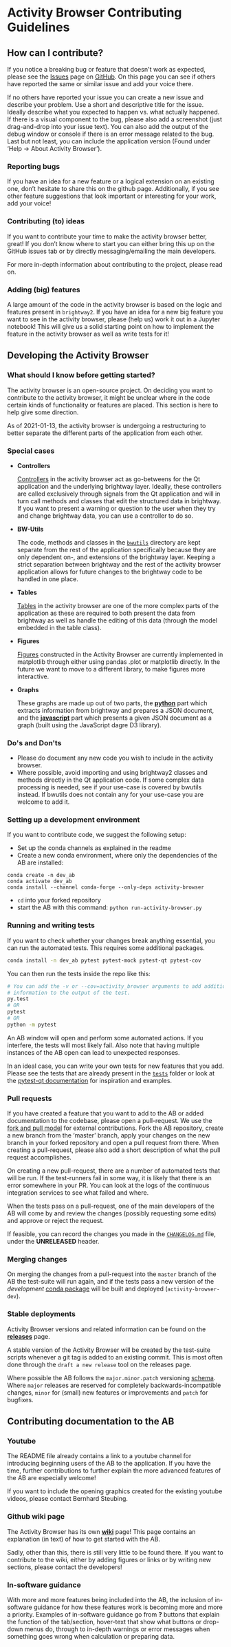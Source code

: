 # Activity Browser Contributing Guidelines

## How can I contribute?

If you notice a breaking bug or feature that doesn't work as expected, please
see the [Issues](https://github.com/LCA-ActivityBrowser/activity-browser/issues)
page on  [GitHub](https://github.com/LCA-ActivityBrowser/activity-browser/).
On this page you can see if others have reported the same or similar issue
and add your voice there.

If no others have reported your issue you can create a new issue and describe
your problem. Use a short and descriptive title for the issue. Ideally describe
what you expected to happen vs. what actually happened. If there is a visual
component to the bug, please also add a screenshot (just drag-and-drop into
your issue text). You can also add the output of the debug window or console
if there is an error message related to the bug. Last but not least, you can
include the application version (Found under ‘Help -> About Activity Browser’).

### Reporting bugs

If you have an idea for a new feature or a logical extension on an existing
one, don’t hesitate to share this on the github page. Additionally, if you
see other feature suggestions that look important or interesting for your
work, add your voice!

### Contributing (to) ideas

If you want to contribute your time to make the activity browser better,
great! If you don’t know where to start you can either bring this up on the
GitHub issues tab or by directly messaging/emailing the main developers.

For more in-depth information about contributing to the project, please read on.

### Adding (big) features

A large amount of the code in the activity browser is based on the logic and
features present in `brightway2`. If you have an idea for a new big feature
you want to see in the activity browser, please (help us) work it out in a
Jupyter notebook! This will give us a solid starting point on how to implement
the feature in the activity browser as well as write tests for it!

## Developing the Activity Browser

### What should I know before getting started?

The activity browser is an open-source project. On deciding you want to
contribute to the activity browser, it might be unclear where in the code
certain kinds of functionality or features are placed. This section is here
to help give some direction.

As of 2021-01-13, the activity browser is undergoing a restructuring to better
separate the different parts of the application from each other.


### Special cases

* __Controllers__

  [Controllers](https://github.com/LCA-ActivityBrowser/activity-browser/tree/master/activity_browser/controllers) in the activity browser act as go-betweens for the Qt application
  and the underlying brightway layer. Ideally, these controllers are called
  exclusively through signals from the Qt application and will in turn call
  methods and classes that edit the structured data in brightway.
  If you want to present a warning or question to the user when they try and
  change brightway data, you can use a controller to do so.

* __BW-Utils__

  The code, methods and classes in the [`bwutils`](https://github.com/LCA-ActivityBrowser/activity-browser/tree/master/activity_browser/bwutils)
  directory are kept separate
  from the rest of the application specifically because they are only dependent
  on-, and extensions of the brightway layer. Keeping a strict separation
  between brightway and the rest of the activity browser application allows
  for future changes to the brightway code to be handled in one place.

* __Tables__

  [Tables](https://github.com/LCA-ActivityBrowser/activity-browser/tree/master/activity_browser/ui/tables) in the activity browser are one of the more complex parts of the
  application as these are required to both present the data from brightway
  as well  as handle the editing of this data (through the model embedded in
  the table class).

* __Figures__

  [Figures](https://github.com/LCA-ActivityBrowser/activity-browser/blob/master/activity_browser/ui/figures.py) constructed in the Activity Browser are currently implemented in matplotlib through either using pandas .plot or matplotlib directly.
  In the future we want to move to a different library, to make figures more interactive.

* __Graphs__

  These graphs are made up out of two parts, the [__python__](https://github.com/LCA-ActivityBrowser/activity-browser/tree/master/activity_browser/ui/web) part which extracts information from brightway and prepares a JSON document, and the [__javascript__](https://github.com/LCA-ActivityBrowser/activity-browser/tree/master/activity_browser/static/javascript) part which presents a given JSON document as a graph (built using the JavaScript dagre D3 library).


### Do's and Don'ts

* Please do document any new code you wish to include in the activity browser.
* Where possible, avoid importing and using brightway2 classes and methods
  directly in the Qt application code. If some complex data processing is needed,
  see if your use-case is covered by bwutils instead. If bwutils does not
  contain any for your use-case you are welcome to add it.


### Setting up a development environment

If you want to contribute code, we suggest the following setup:

- Set up the conda channels as explained in the readme
- Create a new conda environment, where only the dependencies of the AB are installed:
```
conda create -n dev_ab
conda activate dev_ab
conda install --channel conda-forge --only-deps activity-browser
```
- `cd` into your forked repository
- start the AB with this command: `python run-activity-browser.py`

### Running and writing tests

If you want to check whether your changes break anything essential, you can run
the automated tests. This requires some additional packages.

```bash
conda install -n dev_ab pytest pytest-mock pytest-qt pytest-cov
```

You can then run the tests inside the repo like this:

```bash
# You can add the -v or --cov=activity_browser arguments to add additional
# information to the output of the test.
py.test
# OR
pytest
# OR
python -m pytest
```

An AB window will open and perform some automated actions. If you interfere,
the tests will most likely fail. Also note that having multiple instances of
the AB open can lead to unexpected responses.

In an ideal case, you can write your own tests for new features that you add.
Please see the tests that are already present in the [`tests`](https://github.com/LCA-ActivityBrowser/activity-browser/tree/master/tests) folder or look at
the [pytest-qt documentation](https://pytest-qt.readthedocs.io/en/latest/)
for inspiration and examples.

### Pull requests

If you have created a feature that you want to add to the AB or added
documentation to the codebase, please open a pull-request. We use the
[fork and pull model](https://help.github.com/articles/about-collaborative-development-models/)
for external contributions. Fork the AB repository, create a new branch from
the ‘master’ branch, apply your changes on the new branch in your forked
repository and open a pull request from there. When creating a pull-request,
please also add a short description of what the pull request accomplishes.

On creating a new pull-request, there are a number of automated tests that
will be run. If the test-runners fail in some way, it is likely that there
is an error somewhere in your PR. You can look at the logs of the continuous
integration services to see what failed and where.

When the tests pass on a pull-request, one of the main developers of the AB
will come by and review the changes (possibly requesting some edits) and
approve or reject the request.

If feasible, you can record the changes you made in the
[`CHANGELOG.md`](https://github.com/LCA-ActivityBrowser/activity-browser/blob/master/CHANGELOG.md)
file, under the __UNRELEASED__ header.

### Merging changes

On merging the changes from a pull-request into the `master` branch of the AB
the test-suite will run again, and if the tests pass a new version of the
_development_ [conda package](https://anaconda.org/bsteubing/activity-browser-dev)
will be built and deployed (`activity-browser-dev`).

### Stable deployments

Activity Browser versions and related information can be found on the
[__releases__](https://github.com/LCA-ActivityBrowser/activity-browser/releases)
page.

A stable version of the Activity Browser will be created by the test-suite
scripts whenever a git tag is added to an existing commit. This is most often
done through the `draft a new release` tool on the releases page.

Where possible the AB follows the `major.minor.patch` versioning
[schema](https://semver.org/).
Where `major` releases are reserved for completely backwards-incompatible
changes, `minor` for (small) new features or improvements and `patch` for
bugfixes.

## Contributing documentation to the AB

### Youtube

The README file already contains a link to a youtube channel for introducing
beginning users of the AB to the application. If you have the time, further
contributions to further explain the more advanced features of the AB are
especially welcome!

If you want to include the opening graphics created for the existing youtube
videos, please contact Bernhard Steubing.

### Github wiki page

The Activity Browser has its own
[__wiki__](https://github.com/LCA-ActivityBrowser/activity-browser/wiki) page!
This page contains an explanation (in text) of how to get started with the AB.

Sadly, other than this, there is still very little to be found there. If you
want to contribute to the wiki, either by adding figures or links or by writing
new sections, please contact the developers!

### In-software guidance

With more and more features being included into the AB, the inclusion of
in-software guidance for how these features work is becoming more and more
a priority. Examples of in-software guidance go from __?__ buttons that
explain the function of the tab/section, hover-text that show what buttons
or drop-down menus do, through to in-depth warnings or error messages when
something goes wrong when calculation or preparing data.
